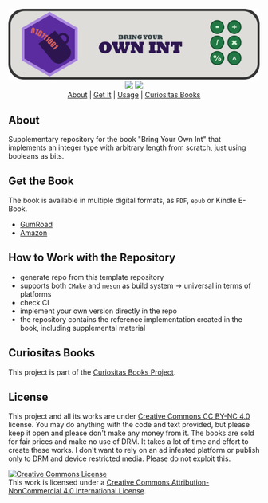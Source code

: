 <p align="center">
  <img src="header.png" /><br />
  <a href="https://github.com/curiositas-books/bring-your-own-int/actions/workflows/project.yml"><img src="https://github.com/curiositas-books/bring-your-own-int/actions/workflows/project.yml/badge.svg" /></a>
  <a href="https://github.com/curiositas-books/bring-your-own-int/actions/workflows/reference.yml"><img src="https://github.com/curiositas-books/bring-your-own-int/actions/workflows/reference.yml/badge.svg" /></a><br />
  <a href="#about">About</a> |
  <a href="#get-the-book">Get It</a> |
  <a href="#how-to-work-with-the-repository">Usage</a> |
  <a href="#curiositas-books">Curiositas Books</a>
</p>

## About

Supplementary repository for the book "Bring Your Own Int" that implements an integer type with arbitrary length from scratch, just using booleans as bits.

## Get the Book

The book is available in multiple digital formats, as `PDF`, `epub` or Kindle E-Book.

- [GumRoad]()
- [Amazon]()

## How to Work with the Repository

- generate repo from this template repository
- supports both `CMake` and `meson` as build system -> universal in terms of platforms
- check CI
- implement your own version directly in the repo
- the repository contains the reference implementation created in the book, including supplemental material

## Curiositas Books

This project is part of the [Curiositas Books Project](https://github.com/curiositas-books).

## License

This project and all its works are under [Creative Commons CC BY-NC 4.0](https://creativecommons.org/licenses/by-nc/4.0/) license.
You may do anything with the code and text provided, but please keep it open and please don't make any money from it.
The books are sold for fair prices and make no use of DRM. It takes a lot of time and effort to create these works.
I don't want to rely on an ad infested platform or publish only to DRM and device restricted media. Please do not exploit this.

<a rel="license" href="http://creativecommons.org/licenses/by-nc/4.0/"><img alt="Creative Commons License" style="border-width:0" src="https://i.creativecommons.org/l/by-nc/4.0/88x31.png" /></a><br />This work is licensed under a <a rel="license" href="http://creativecommons.org/licenses/by-nc/4.0/">Creative Commons Attribution-NonCommercial 4.0 International License</a>.
